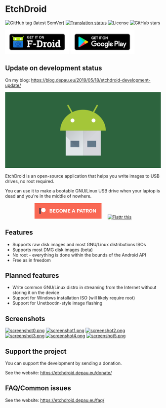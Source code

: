 # EtchDroid

![GitHub tag (latest SemVer)](https://img.shields.io/github/tag/EtchDroid/EtchDroid.svg?label=latest) [![Translation status](https://etchdroid-l10n.depau.eu/widgets/etchdroid/-/app/svg-badge.svg)](https://etchdroid-l10n.depau.eu/engage/etchdroid/?utm_source=widget) ![License](https://img.shields.io/github/license/EtchDroid/EtchDroid.svg) ![GitHub stars](https://img.shields.io/github/stars/EtchDroid/EtchDroid.svg?style=social) 

[![F-Droid](docs/assets/img/get-from-fdroid-small.png)](https://f-droid.org/packages/eu.depau.etchdroid/) [![Google Play](docs/assets/img/get-from-googleplay-small.png)](https://play.google.com/store/apps/details?id=eu.depau.etchdroid)

## Update on development status
On my blog: https://blog.depau.eu/2019/05/18/etchdroid-development-update/

![EtchDroid](docs/assets/img/playstore_banner.png)

EtchDroid is an open-source application that helps you write images to USB drives, no root required.

You can use it to make a bootable GNU/Linux USB drive when your laptop is dead and you're in the middle of nowhere.

<p align="center">
<a href="https://www.patreon.com/depau" rel="_noopener" target="_blank"><img alt="Become a Patron" src="docs/assets/img/become_a_patron_button.png"/></a> &nbsp;&nbsp;&nbsp; <a href="https://flattr.com/@Depau" rel="_noopener" target="_blank"><img alt="Flattr this" src="https://api.flattr.com/button/flattr-badge-large.png"/></a>
</p>

## Features
- Supports raw disk images and most GNU/Linux distributions ISOs
- Supports most DMG disk images (beta)
- No root - everything is done within the bounds of the Android API
- Free as in freedom

## Planned features
- Write common GNU/Linux distro in streaming from the Internet without storing it on the device
- Support for Windows installation ISO (will likely require root)
- Support for Unetbootin-style image flashing

## Screenshots

[![screenshot0.png](https://s22.postimg.cc/pzx4pygy5/image.png)](https://postimg.cc/image/pzx4pygy5/) [![screenshot1.png](https://s22.postimg.cc/o845v25b1/image.png)](https://postimg.cc/image/o845v25b1/) [![screenshot2.png](https://s22.postimg.cc/cj0673m25/image.png)](https://postimg.cc/image/cj0673m25/) [![screenshot3.png](https://s22.postimg.cc/c68s0xbi5/image.png)](https://postimg.cc/image/c68s0xbi5/) [![screenshot4.png](https://s22.postimg.cc/77l9men4t/image.png)](https://postimg.cc/image/77l9men4t/) [![screenshot5.png](https://s22.postimg.cc/3nzbwlcp9/image.png)](https://postimg.cc/image/3nzbwlcp9/)

## Support the project

You can support the development by sending a donation.

See the website: https://etchdroid.depau.eu/donate/

## FAQ/Common issues

See the website: https://etchdroid.depau.eu/faq/

